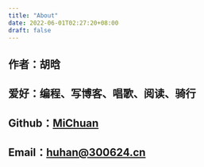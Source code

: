 ```yaml
---
title: "About"
date: 2022-06-01T02:27:20+08:00
draft: false
---
```


## 作者：胡晗

## 爱好：编程、写博客、唱歌、阅读、骑行

## Github：[MiChuan](https://github.com/MiChuan)

## Email：huhan@300624.cn
